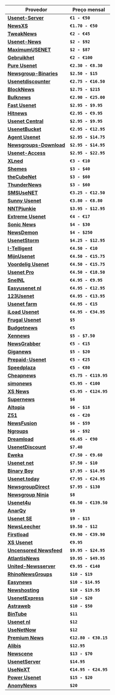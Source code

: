 Provedor | Preço mensal
------------ | -------------
**[Usenet-Server](http://www.usenet-server.de/)** | **`€1 - €50`**
**[NewsXS](https://www.newsxs.nl/)** | **`€1.70 - €50`**
**[TweakNews](https://www.tweaknews.eu/en/)** | **`€2 - €45`**
**[Usenet-News](https://usenet-news.net/)** | **`$2 - $92`**
**[MaximumUSENET](https://www.maximumusenet.com/)** | **`$2 - $87`**
**[Gebruikhet](https://www.gebruikhet.net/)** | **`€2 - €100`**
**[Pure Usenet](https://www.pureusenet.nl/en/)** | **`€2.30 - €8.30`**
**[Newsgroup-Binaries](http://www.newsgroup-binaries.com/)** | **`$2.50 - $15`**
**[Usenetdiscounter](https://www.usenetdiscounter.com/en/)** | **`€2.75 - €16.50`**
**[BlockNews](http://blocknews.net/)** | **`$2.75 - $215`**
**[Bulknews](https://www.bulknews.eu/en/)** | **`€2.90 - €25.00`**
**[Fast Usenet](https://www.fastusenet.org/)** | **`$2.95 - $9.95`**
**[Hitnews](http://www.hitnews.com/en/)** | **`€2.95 - €9.95`**
**[Usenet Central](https://www.usenetcentral.com/)** | **`$2.95 - $9.95`**
**[UsenetBucket](https://usenetbucket.com/)** | **`€2.95 - €12.95`**
**[Agent Usenet](http://www.forteinc.com/apn/)** | **`$2.95 - $14.75`**
**[Newsgroups-Download](http://www.newsgroups-download.com/)** | **`$2.95 - $14.95`**
**[Usenet-Access](https://secure.usenet-access.com/)** | **`$2.95 - $22.95`**
**[XLned](https://www.xlned.com/en/)** | **`€3 - €10`**
**[Shemes](http://shemes.com/)** | **`$3 - $40`**
**[theCubeNet](http://www.thecubenet.com/)** | **`$3 - $60`**
**[ThunderNews](https://www.thundernews.com/)** | **`$3 - $60`**
**[SMSUseNET](https://www.smsusenet.nl/)** | **`€3.25 - €12.50`**
**[Sunny Usenet](https://www.sunnyusenet.com/en/)** | **`€3.80 - €8.80`**
**[NNTPjunkie](http://www.nntpjunkie.com/)** | **`$3.95 - $12.95`**
**[Extreme Usenet](https://www.extremeusenet.nl/)** | **`€4 - €17`**
**[Sonic News](http://www.sonic-news.com/)** | **`$4 - $30`**
**[NewsDemon](https://www.newsdemon.com/)** | **`$4 - $250`**
**[UsenetStorm](https://www.usenetstorm.com/)** | **`$4.25 - $12.95`**
**[I-Telligent](http://www.i-telligent.nl/)** | **`€4.50 - €10`**
**[MijnUsenet](https://www.mijnusenet.nl/)** | **`€4.50 - €15.75`**
**[Voordelig Usenet](https://www.voordeligusenet.nl/)** | **`€4.50 - €15.75`**
**[Usenet Pro](https://www.usenet.pro/)** | **`€4.50 - €18.50`**
**[SnelNL](https://www.snelnl.com/en/)** | **`€4.95 - €9.95`**
**[Easyusenet nl](https://www.easyusenet.nl/en/)** | **`€4.95 - €12.95`**
**[123Usenet](https://www.123usenet.nl/)** | **`€4.95 - €13.95`**
**[Usenet farm](https://usenet.farm/)** | **`€4.95 - €15`**
**[iLoad Usenet](https://www.iload-usenet.com/)** | **`€4.95 - €34.95`**
**[Frugal Usenet](http://frugalusenet.com/)** | **`$5`**
**[Budgetnews](http://www.budgetnews.net/)** | **`€5`**
**[Xennews](http://xennews.com/)** | **`$5 - $7.50`**
**[NewsGrabber](https://www.newsgrabber.nl/en/)** | **`€5 - €15`**
**[Giganews](https://www.giganews.com/)** | **`$5 - $20`**
**[Prepaid-Usenet](https://www.prepaid-usenet.de/)** | **`€5 - €25`**
**[Speedplaza](https://www.speedplaza.net/)** | **`€5 - €80`**
**[Cheapnews](https://www.cheapnews.eu/en/)** | **`€5.75 - €119.95`**
**[simonews](https://www.simonews.com/)** | **`€5.95 - €100`**
**[XS News](https://www.xsnews.nl/en/)** | **`€5.95 - €124.95`**
**[Supernews](https://www.supernews.com/)** | **`$6`**
**[Altopia](https://www.altopia.com/)** | **`$6 - $18`**
**[Z51](http://z51.biz/)** | **`€6 - €20`**
**[NewsFusion](http://www.newsfusion.net/)** | **`$6 - $59`**
**[Ngroups](https://ngroups.net/)** | **`$6 - $92`**
**[Dreamload](http://dreamload.com/)** | **`€6.65 - €90`**
**[UsenetDiscount](https://www.usenetdiscount.com/)** | **`$7.40`**
**[Eweka](https://www.eweka.nl/en/)** | **`€7.50 - €9.60`**
**[Usenet net](https://www.usenet.net/)** | **`$7.50 - $10`**
**[Binary Boy](https://binaryboy.com/)** | **`$7.95 - $14.95`**
**[Usenet.today](https://usenet.today/)** | **`€7.95 - €24.95`**
**[NewsgroupDirect](https://newsgroupdirect.com/)** | **`$7.95 - $130`**
**[Newsgroup Ninja](http://www.newsgroup.ninja/)** | **`$8`**
**[Usenet4u](http://www.usenet4u.nl/)** | **`€8.50 - €139.50`**
**[AnarQy](http://www.anarqy.com/)** | **`$9`**
**[Usenet SE](https://usenet.se/)** | **`$9 - $15`**
**[NewsLeecher](https://www.newsleecher.com/)** | **`$9.50 - $12`**
**[Firstload](http://www.firstload.com/)** | **`€9.90 - €39.90`**
**[XS Usenet](https://xsusenet.com/)** | **`€9.95`**
**[Uncensored Newsfeed](https://uncensorednewsfeed.com/)** | **`$9.95 - $24.95`**
**[AtlantisNews](http://www.atlantisnews.com/)** | **`$9.95 - $49.95`**
**[United-Newsserver](https://www.united-newsserver.de/)** | **`€9.95 - €140`**
**[RhinoNewsGroups](https://www.rhinonewsgroups.com/)** | **`$10 - $19`**
**[Easynews](http://www.easynews.com/)** | **`$10 - $14.95`**
**[Newshosting](https://www.newshosting.com/)** | **`$10 - $19.95`**
**[UsenetExpress](http://www.usenetexpress.com/)** | **`$10 - $20`**
**[Astraweb](http://www.astraweb.com/)** | **`$10 - $50`**
**[BinTube](https://www.bintube.com/)** | **`$11`**
**[Usenet nl](https://en.usenet.nl/)** | **`$12`**
**[UseNetNow](http://usenetnow.net/)** | **`$12`**
**[Premium News](https://www.premium-news.com/)** | **`€12.80 - €30.15`**
**[Alibis](https://www.alibis.com/)** | **`$12.95`**
**[Newscene](http://www.newscene.com/)** | **`$13 - $70`**
**[UsenetServer](https://www.usenetserver.com/)** | **`$14.95`**
**[UseNeXT](https://www.usenext.com/)** | **`€14.95 - €24.95`**
**[Power Usenet](https://www.powerusenet.com/)** | **`$15 - $20`**
**[AnonyNews](https://anonynews.com/)** | **`$20`**
